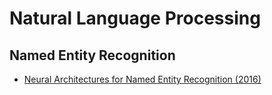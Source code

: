 # Natural Language Processing

## Named Entity Recognition
* [Neural Architectures for Named Entity Recognition (2016)](https://github.com/gritmind/review-paper/blob/master/review/neural-architectures-for-named-entity-recognition.md)
